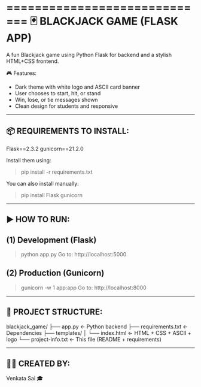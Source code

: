 =============================
🃏 BLACKJACK GAME (FLASK APP)
=============================

A fun Blackjack game using Python Flask for backend and a stylish HTML+CSS frontend.

🎮 Features:
- Dark theme with white logo and ASCII card banner
- User chooses to start, hit, or stand
- Win, lose, or tie messages shown
- Clean design for students and responsive

-----------------------------
📦 REQUIREMENTS TO INSTALL:
-----------------------------
Flask==2.3.2
gunicorn==21.2.0

Install them using:

> pip install -r requirements.txt

You can also install manually:
> pip install Flask gunicorn

-----------------------------
▶️ HOW TO RUN:
-----------------------------
(1) Development (Flask)
-----------------------
> python app.py
Go to: http://localhost:5000

(2) Production (Gunicorn)
--------------------------
> gunicorn -w 1 app:app
Go to: http://localhost:8000

-----------------------------
📁 PROJECT STRUCTURE:
-----------------------------
blackjack_game/
├── app.py               ← Python backend
├── requirements.txt     ← Dependencies
├── templates/
│   └── index.html       ← HTML + CSS + ASCII + logo
└── project-info.txt     ← This file (README + requirements)

-----------------------------
👨‍💻 CREATED BY:
-----------------------------
Venkata Sai 🎓
